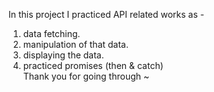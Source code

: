 In this project I practiced API related works as -
1. data fetching.
2. manipulation of that data.
3. displaying the data.
4. practiced promises (then & catch) <br>
Thank you for going through ~
